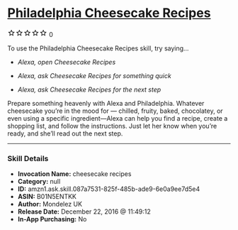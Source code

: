 # [Philadelphia Cheesecake Recipes](http://alexa.amazon.com/#skills/amzn1.ask.skill.087a7531-825f-485b-ade9-6e0a9ee7d5e4)
![0 stars](../../images/ic_star_border_black_18dp_1x.png)![0 stars](../../images/ic_star_border_black_18dp_1x.png)![0 stars](../../images/ic_star_border_black_18dp_1x.png)![0 stars](../../images/ic_star_border_black_18dp_1x.png)![0 stars](../../images/ic_star_border_black_18dp_1x.png) 0

To use the Philadelphia Cheesecake Recipes skill, try saying...

* *Alexa, open Cheesecake Recipes*

* *Alexa, ask Cheesecake Recipes for something quick*

* *Alexa, ask Cheesecake Recipes for the next step*

Prepare something heavenly with Alexa and Philadelphia. Whatever cheesecake you’re in the mood for — chilled, fruity, baked, chocolatey, or even using a specific ingredient—Alexa can help you find a recipe, create a shopping list, and follow the instructions. Just let her know when you’re ready, and she’ll read out the next step.

***

### Skill Details

* **Invocation Name:** cheesecake recipes
* **Category:** null
* **ID:** amzn1.ask.skill.087a7531-825f-485b-ade9-6e0a9ee7d5e4
* **ASIN:** B01N5ENTKK
* **Author:** Mondelez  UK
* **Release Date:** December 22, 2016 @ 11:49:12
* **In-App Purchasing:** No
